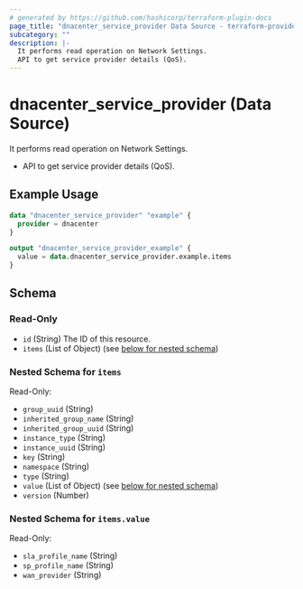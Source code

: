 ```yaml
---
# generated by https://github.com/hashicorp/terraform-plugin-docs
page_title: "dnacenter_service_provider Data Source - terraform-provider-dnacenter"
subcategory: ""
description: |-
  It performs read operation on Network Settings.
  API to get service provider details (QoS).
---
```


# dnacenter_service_provider (Data Source)

It performs read operation on Network Settings.

- API to get service provider details (QoS).

## Example Usage

```terraform
data "dnacenter_service_provider" "example" {
  provider = dnacenter
}

output "dnacenter_service_provider_example" {
  value = data.dnacenter_service_provider.example.items
}
```

<!-- schema generated by tfplugindocs -->
## Schema

### Read-Only

- `id` (String) The ID of this resource.
- `items` (List of Object) (see [below for nested schema](#nestedatt--items))

<a id="nestedatt--items"></a>
### Nested Schema for `items`

Read-Only:

- `group_uuid` (String)
- `inherited_group_name` (String)
- `inherited_group_uuid` (String)
- `instance_type` (String)
- `instance_uuid` (String)
- `key` (String)
- `namespace` (String)
- `type` (String)
- `value` (List of Object) (see [below for nested schema](#nestedobjatt--items--value))
- `version` (Number)

<a id="nestedobjatt--items--value"></a>
### Nested Schema for `items.value`

Read-Only:

- `sla_profile_name` (String)
- `sp_profile_name` (String)
- `wan_provider` (String)
